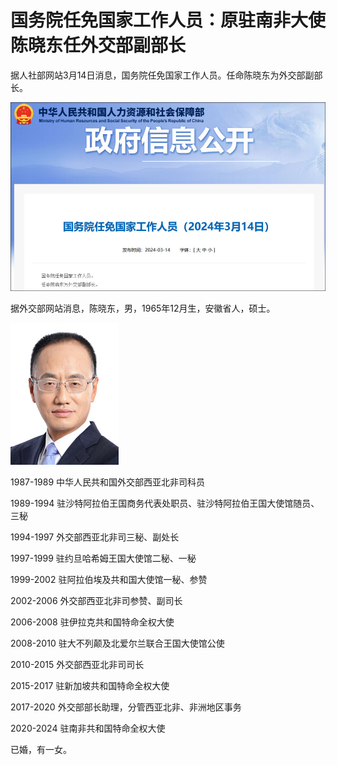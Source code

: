 # 国务院任免国家工作人员：原驻南非大使陈晓东任外交部副部长

据人社部网站3月14日消息，国务院任免国家工作人员。任命陈晓东为外交部副部长。

![33ae1704a59d2e7891ac58eb81a3fa6d.jpg](https://raw.githubusercontent.com/qqhsx/qqnews_image/main/2024/03/14/国务院任免国家工作人员：原驻南非大使陈晓东任外交部副部长/33ae1704a59d2e7891ac58eb81a3fa6d.jpg)

据外交部网站消息，陈晓东，男，1965年12月生，安徽省人，硕士。

![521834bfce9259eeee84c88e53f0ba5d.jpg](https://raw.githubusercontent.com/qqhsx/qqnews_image/main/2024/03/14/国务院任免国家工作人员：原驻南非大使陈晓东任外交部副部长/521834bfce9259eeee84c88e53f0ba5d.jpg)

1987-1989 中华人民共和国外交部西亚北非司科员

1989-1994 驻沙特阿拉伯王国商务代表处职员、驻沙特阿拉伯王国大使馆随员、三秘

1994-1997 外交部西亚北非司三秘、副处长

1997-1999 驻约旦哈希姆王国大使馆二秘、一秘

1999-2002 驻阿拉伯埃及共和国大使馆一秘、参赞

2002-2006 外交部西亚北非司参赞、副司长

2006-2008 驻伊拉克共和国特命全权大使

2008-2010 驻大不列颠及北爱尔兰联合王国大使馆公使

2010-2015 外交部西亚北非司司长

2015-2017 驻新加坡共和国特命全权大使

2017-2020 外交部部长助理，分管西亚北非、非洲地区事务

2020-2024 驻南非共和国特命全权大使

已婚，有一女。

